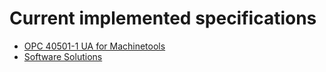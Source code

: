 # Current implemented specifications

- [OPC 40501-1 UA for Machinetools](Specs/Machinetools.md)
- [Software Solutions](Specs/Software.md)
